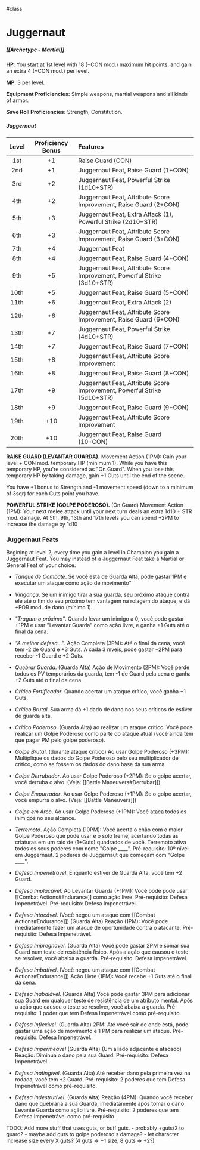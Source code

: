 #class 
# Juggernaut
##### [[Archetype - Martial]]

**HP**: You start at 1st level with 18 (+CON mod.) maximum hit points, and gain an extra 4 (+CON mod.) per level.

**MP**: 3 per level.

**Equipment Proficiencies:** Simple weapons, martial weapons and all kinds of armor.

**Save Roll Proficiencies:** Strength, Constitution.

##### Juggernaut
| Level | Proficiency Bonus | Features                                                                 |
|:-----:|:-----------------:|:------------------------------------------------------------------------ |
|  1st  |        +1         | Raise Guard (CON)                                                        |
|  2nd  |        +1         | Juggernaut Feat, Raise Guard (1+CON)                                     |
|  3rd  |        +2         | Juggernaut Feat, Powerful Strike (1d10+STR)                              |
|  4th  |        +2         | Juggernaut Feat, Attribute Score Improvement, Raise Guard (2+CON)        |
|  5th  |        +3         | Juggernaut Feat, Extra Attack (1), Powerful Strike (2d10+STR)            |
|  6th  |        +3         | Juggernaut Feat, Attribute Score Improvement, Raise Guard (3+CON)        |
|  7th  |        +4         | Juggernaut Feat                                                          |
|  8th  |        +4         | Juggernaut Feat, Raise Guard (4+CON)                                     |
|  9th  |        +5         | Juggernaut Feat, Attribute Score Improvement, Powerful Strike (3d10+STR) |
| 10th  |        +5         | Juggernaut Feat, Raise Guard (5+CON)                                     |
| 11th  |        +6         | Juggernaut Feat, Extra Attack (2)                                        |
| 12th  |        +6         | Juggernaut Feat, Attribute Score Improvement, Raise Guard (6+CON)        |
| 13th  |        +7         | Juggernaut Feat, Powerful Strike (4d10+STR)                              |
| 14th  |        +7         | Juggernaut Feat, Raise Guard (7+CON)                                     |
| 15th  |        +8         | Juggernaut Feat, Attribute Score Improvement                             |
| 16th  |        +8         | Juggernaut Feat, Raise Guard (8+CON)                                     |
| 17th  |        +9         | Juggernaut Feat, Attribute Score Improvement, Powerful Strike (5d10+STR) |
| 18th  |        +9         | Juggernaut Feat, Raise Guard (9+CON)                                     |
| 19th  |        +10        | Juggernaut Feat, Attribute Score Improvement                             |
| 20th  |        +10        | Juggernaut Feat, Raise Guard (10+CON)                                    |

**RAISE GUARD (LEVANTAR GUARDA).** Movement Action (1PM): Gain your level + CON mod. temporary HP (minimum 1). While you have this temporary HP, you're considered as "On Guard". When you lose this temporary HP by taking damage, gain +1 Guts until the end of the scene.

You have +1 bonus to Strength and -1 movement speed (down to a minimum of 3sqr) for each Guts point you have. 

**POWERFUL STRIKE (GOLPE PODEROSO).** (On Guard) Movement Action (1PM): Your next melee attack until your next turn deals an extra 1d10 + STR mod. damage. At 5th, 9th, 13th and 17th levels you can spend +2PM to increase the damage by 1d10

### Juggernaut Feats

Begining at level 2, every time you gain a level in Champion you gain a Juggernaut Feat. You may instead of a Juggernaut Feat take a Martial or General Feat of your choice.

- *Tanque de Combate*. Se você está de Guarda Alta, pode gastar 1PM e executar um ataque como ação de movimento"

- *Vingança*. Se um inimigo tirar a sua guarda, seu próximo ataque contra ele até o fim do seu próximo tem vantagem na rolagem do ataque, e dá +FOR mod. de dano (mínimo 1).

- *"Tragam o próximo"*. Quando levar um inimigo a 0, você pode gastar +1PM e usar "Levantar Guarda" como ação livre, e ganha +1 Guts até o final da cena.

- *"A melhor defesa..."*. Ação Completa (3PM): Até o final da cena, você tem -2 de Guard e +3 Guts. A cada 3 níveis, pode gastar +2PM para receber -1 Guard e +2 Guts.

- *Quebrar Guarda*. (Guarda Alta) Ação de Movimento (2PM): Você perde todos os PV temporários da guarda, tem -1 de Guard pela cena e ganha +2 Guts até o final da cena.

- *Crítico Fortificador*. Quando acertar um ataque crítico, você ganha +1 Guts.

- *Crítico Brutal*. Sua arma dá +1 dado de dano nos seus críticos de estiver de guarda alta.

- *Crítico Poderoso*. (Guarda Alta) ao realizar um ataque crítico: Você pode realizar um Golpe Poderoso como parte do ataque atual (você ainda tem que pagar PM pelo golpe poderoso).

- *Golpe Brutal*. (durante ataque crítico) Ao usar Golpe Poderoso (+3PM): Multiplique os dados do Golpe Poderoso pelo seu multiplicador de crítico, como se fossem os dados do dano base da sua arma.

- *Golpe Derrubador*. Ao usar Golpe Poderoso (+2PM): Se o golpe acertar, você derruba o alvo. (Veja: [[Battle Maneuvers#Derrubar]])

- *Golpe Empurrador*. Ao usar Golpe Poderoso (+1PM): Se o golpe acertar, você empurra o alvo. (Veja: [[Battle Maneuvers]])

- *Golpe em Arco*. Ao usar Golpe Poderoso (+1PM): Você ataca todos os inimigos no seu alcance.

- *Terremoto*. Ação Completa (10PM): Você acerta o chão com o maior Golpe Poderoso que pode usar e o solo treme, acertando todas as criaturas em um raio de (1+Guts) quadrados de você. Terremoto ativa todos os seus poderes com nome "Golpe \_\_\_\_". Pré-requisito: 10º nível em Juggernaut. 2 poderes de Juggernaut que começam com "Golpe \_\_\_\_".

- *Defesa Impenetrável*. Enquanto estiver de Guarda Alta, você tem +2 Guard. 

- *Defesa Implacável*. Ao Levantar Guarda (+1PM): Você pode pode usar [[Combat Actions#Endurance]] como ação livre. Pré-requisito: Defesa Impenetrável. Pré-requisito: Defesa Impenetrável.

- *Defesa Intocável*. (Você negou um ataque com [[Combat Actions#Endurance]]) (Guarda Alta) Reação (1PM): Você pode imediatamente fazer um ataque de oportunidade contra o atacante. Pré-requisito: Defesa Impenetrável.

- *Defesa Impregnável*. (Guarda Alta) Você pode gastar 2PM e somar sua Guard num teste de resistência físico. Após a ação que causou o teste se resolver, você abaixa a guarda. Pré-requisito: Defesa Impenetrável.

- *Defesa Imbatível*. (Você negou um ataque com [[Combat Actions#Endurance]]) Ação Livre (1PM): Você recebe +1 Guts até o final da cena.

- *Defesa Inabalável*. (Guarda Alta) Você pode gastar 3PM para adicionar sua Guard em qualquer teste de resistência de um atributo mental. Após a ação que causou o teste se resolver, você abaixa a guarda. Pré-requisito: 1 poder que tem Defesa Impenetrável como pré-requisito.

- *Defesa Inflexível*. (Guarda Alta) 2PM: Até você sair de onde está, pode gastar uma ação de movimento e 1 PM para realizar um ataque. Pré-requisito: Defesa Impenetrável.

- *Defesa Impermeável* (Guarda Alta) (Um aliado adjacente é atacado) Reação: Diminua o dano pela sua Guard. Pré-requisito: Defesa Impenetrável.

- *Defesa Inatingível*. (Guarda Alta) Até receber dano pela primeira vez na rodada, você tem +2 Guard. Pré-requisito: 2 poderes que tem Defesa Impenetrável como pré-requisito.

- *Defesa Indestrutível*. (Guarda Alta) Reação (4PM): Quando você receber dano que quebraria a sua Guarda, imediatamente após tomar o dano Levante Guarda como ação livre. Pré-requisito: 2 poderes que tem Defesa Impenetrável como pré-requisito.

TODO: Add more stuff that uses guts, or buff guts.
	- probably +guts/2 to guard?
	- maybe add guts to golpe poderoso's damage?
	- let character increase size every X guts? (4 guts => +1 size, 8 guts => +2?)